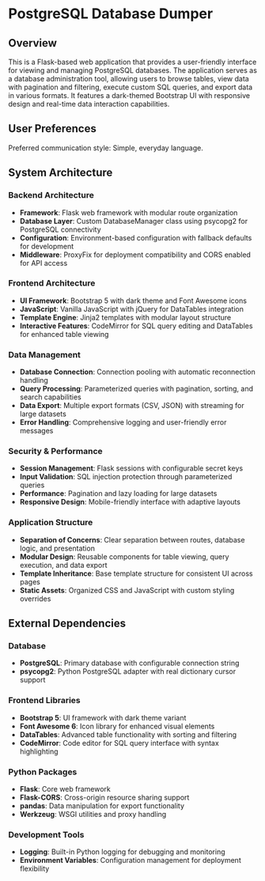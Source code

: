 # PostgreSQL Database Dumper

## Overview

This is a Flask-based web application that provides a user-friendly interface for viewing and managing PostgreSQL databases. The application serves as a database administration tool, allowing users to browse tables, view data with pagination and filtering, execute custom SQL queries, and export data in various formats. It features a dark-themed Bootstrap UI with responsive design and real-time data interaction capabilities.

## User Preferences

Preferred communication style: Simple, everyday language.

## System Architecture

### Backend Architecture
- **Framework**: Flask web framework with modular route organization
- **Database Layer**: Custom DatabaseManager class using psycopg2 for PostgreSQL connectivity
- **Configuration**: Environment-based configuration with fallback defaults for development
- **Middleware**: ProxyFix for deployment compatibility and CORS enabled for API access

### Frontend Architecture
- **UI Framework**: Bootstrap 5 with dark theme and Font Awesome icons
- **JavaScript**: Vanilla JavaScript with jQuery for DataTables integration
- **Template Engine**: Jinja2 templates with modular layout structure
- **Interactive Features**: CodeMirror for SQL query editing and DataTables for enhanced table viewing

### Data Management
- **Database Connection**: Connection pooling with automatic reconnection handling
- **Query Processing**: Parameterized queries with pagination, sorting, and search capabilities
- **Data Export**: Multiple export formats (CSV, JSON) with streaming for large datasets
- **Error Handling**: Comprehensive logging and user-friendly error messages

### Security & Performance
- **Session Management**: Flask sessions with configurable secret keys
- **Input Validation**: SQL injection protection through parameterized queries
- **Performance**: Pagination and lazy loading for large datasets
- **Responsive Design**: Mobile-friendly interface with adaptive layouts

### Application Structure
- **Separation of Concerns**: Clear separation between routes, database logic, and presentation
- **Modular Design**: Reusable components for table viewing, query execution, and data export
- **Template Inheritance**: Base template structure for consistent UI across pages
- **Static Assets**: Organized CSS and JavaScript with custom styling overrides

## External Dependencies

### Database
- **PostgreSQL**: Primary database with configurable connection string
- **psycopg2**: Python PostgreSQL adapter with real dictionary cursor support

### Frontend Libraries
- **Bootstrap 5**: UI framework with dark theme variant
- **Font Awesome 6**: Icon library for enhanced visual elements
- **DataTables**: Advanced table functionality with sorting and filtering
- **CodeMirror**: Code editor for SQL query interface with syntax highlighting

### Python Packages
- **Flask**: Core web framework
- **Flask-CORS**: Cross-origin resource sharing support
- **pandas**: Data manipulation for export functionality
- **Werkzeug**: WSGI utilities and proxy handling

### Development Tools
- **Logging**: Built-in Python logging for debugging and monitoring
- **Environment Variables**: Configuration management for deployment flexibility